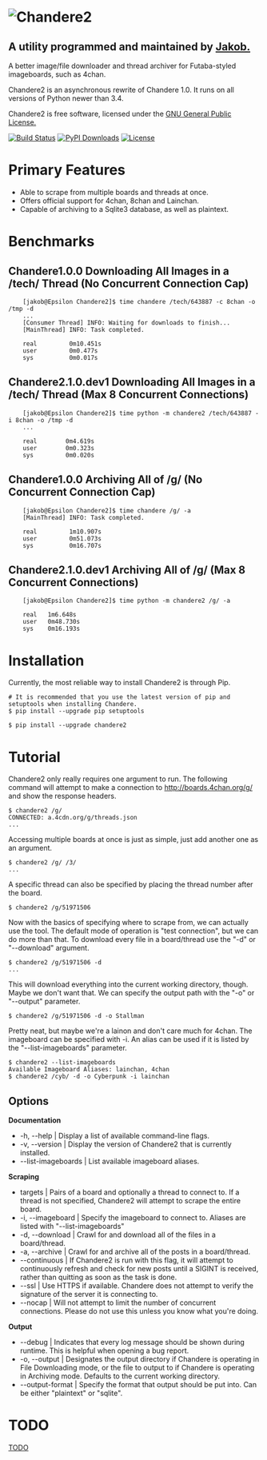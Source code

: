 ![Chandere2](https://raw.github.com/TsarFox/chandere2/master/Chandere2_Logo.png "Chandere2")
========
## A utility programmed and maintained by [Jakob.](http://tsar-fox.com/)
A better image/file downloader and thread archiver for Futaba-styled imageboards, such as 4chan.

Chandere2 is an asynchronous rewrite of Chandere 1.0. It runs on all versions of Python newer than 3.4.

Chandere2 is free software, licensed under the [GNU General Public License.](http://gnu.org/licenses/gpl.html)

[![Build Status](https://travis-ci.org/TsarFox/chandere2.svg?branch=master)](https://travis-ci.org/TsarFox/chandere2)  [![PyPI Downloads](https://img.shields.io/pypi/dm/Chandere2.svg)](https://pypi.python.org/pypi/Chandere2/)  [![License](https://img.shields.io/github/license/tsarfox/chandere2.svg)](https://www.gnu.org/licenses/gpl.html)


Primary Features
================

* Able to scrape from multiple boards and threads at once.
* Offers official support for 4chan, 8chan and Lainchan.
* Capable of archiving to a Sqlite3 database, as well as plaintext.


Benchmarks
==========

Chandere1.0.0 Downloading All Images in a /tech/ Thread (No Concurrent Connection Cap)
--------------------------------------------------------------------------------------

        [jakob@Epsilon Chandere2]$ time chandere /tech/643887 -c 8chan -o /tmp -d
        ...
        [Consumer Thread] INFO: Waiting for downloads to finish...
        [MainThread] INFO: Task completed.
        
        real         0m10.451s
        user         0m0.477s
        sys          0m0.017s


Chandere2.1.0.dev1 Downloading All Images in a /tech/ Thread (Max 8 Concurrent Connections)
-------------------------------------------------------------------------------------------

        [jakob@Epsilon Chandere2]$ time python -m chandere2 /tech/643887 -i 8chan -o /tmp -d
        ...
        
        real        0m4.619s
        user        0m0.323s
        sys         0m0.020s


Chandere1.0.0 Archiving All of /g/ (No Concurrent Connection Cap)
-----------------------------------------------------------------

        [jakob@Epsilon Chandere2]$ time chandere /g/ -a
        [MainThread] INFO: Task completed.
        
        real         1m10.907s
        user         0m51.073s
        sys          0m16.707s


Chandere2.1.0.dev1 Archiving All of /g/ (Max 8 Concurrent Connections)
----------------------------------------------------------------------

        [jakob@Epsilon Chandere2]$ time python -m chandere2 /g/ -a
        
        real   1m6.648s
        user   0m48.730s
        sys    0m16.193s


Installation
============

Currently, the most reliable way to install Chandere2 is through Pip.

    # It is recommended that you use the latest version of pip and setuptools when installing Chandere.
    $ pip install --upgrade pip setuptools

    $ pip install --upgrade chandere2


Tutorial
========

Chandere2 only really requires one argument to run. The following command will attempt to make a connection to http://boards.4chan.org/g/ and show the response headers.

    $ chandere2 /g/
    CONNECTED: a.4cdn.org/g/threads.json
    ...

Accessing multiple boards at once is just as simple, just add another one as an argument.

    $ chandere2 /g/ /3/
    ...

A specific thread can also be specified by placing the thread number after the board.

    $ chandere2 /g/51971506

Now with the basics of specifying where to scrape from, we can actually use the tool. The default mode of operation is "test connection", but we can do more than that. To download every file in a board/thread use the "-d" or "--download" argument.

    $ chandere2 /g/51971506 -d
    ...

This will download everything into the current working directory, though. Maybe we don't want that. We can specify the output path with the "-o" or "--output" parameter.

    $ chandere2 /g/51971506 -d -o Stallman

Pretty neat, but maybe we're a lainon and don't care much for 4chan. The imageboard can be specified with -i. An alias can be used if it is listed by the "--list-imageboards" parameter.

    $ chandere2 --list-imageboards
    Available Imageboard Aliases: lainchan, 4chan
    $ chandere2 /cyb/ -d -o Cyberpunk -i lainchan


Options
-------
**Documentation**
* -h, --help | Display a list of available command-line flags.
* -v, --version | Display the version of Chandere2 that is currently installed.
* --list-imageboards | List available imageboard aliases.

**Scraping**
* targets | Pairs of a board and optionally a thread to connect to. If a thread is not specified, Chandere2 will attempt to scrape the entire board.
* -i, --imageboard | Specify the imageboard to connect to. Aliases are listed with "--list-imageboards"
* -d, --download | Crawl for and download all of the files in a board/thread.
* -a, --archive | Crawl for and archive all of the posts in a board/thread.
* --continuous | If Chandere2 is run with this flag, it will attempt to continuously refresh and check for new posts until a SIGINT is received, rather than quitting as soon as the task is done.
* --ssl | Use HTTPS if available. Chandere does not attempt to verify the signature of the server it is connecting to.
* --nocap | Will not attempt to limit the number of concurrent connections. Please do not use this unless you know what you're doing.

**Output**
* --debug | Indicates that every log message should be shown during runtime. This is helpful when opening a bug report.
* -o, --output | Designates the output directory if Chandere is operating in File Downloading mode, or the file to output to if Chandere is operating in Archiving mode. Defaults to the current working directory.
* --output-format | Specify the format that output should be put into. Can be either "plaintext" or "sqlite".


TODO
====
[TODO](/TODO.md)
